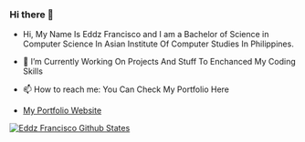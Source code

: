 ### Hi there 👋

- Hi, My Name Is Eddz Francisco and I am a Bachelor of Science in Computer Science In Asian Institute Of Computer Studies In Philippines.

- 🔭 I’m Currently Working On Projects And Stuff To Enchanced My Coding Skills  


- 📫 How to reach me: You Can Check My Portfolio Here 
- [My Portfolio Website](https://www.machadopedro.com)

[![Eddz Francisco Github States](https://github-readme-stats.vercel.app/api?username=Eddz123&show_icons=true&theme=dracula)](https://github.com/Eddz123/github-readme-stats)



<!--
**Eddz123/Eddz123** is a ✨ _special_ ✨ repository because its `README.md` (this file) appears on your GitHub profile.
<!-- 
Here are some ideas to get you started:

- 🔭 I’m currently working on ...
- 🌱 I’m currently learning ...
- 👯 I’m looking to collaborate on ...
- 🤔 I’m looking for help with ...
- 💬 Ask me about ...
- 📫 How to reach me: ...
- 😄 Pronouns: ...
- ⚡ Fun fact: ...
--> 
